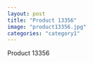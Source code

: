 ```yaml
---
layout: post
title: "Product 13356"
image: "product13356.jpg"
categories: "category1"
---
```

Product 13356
